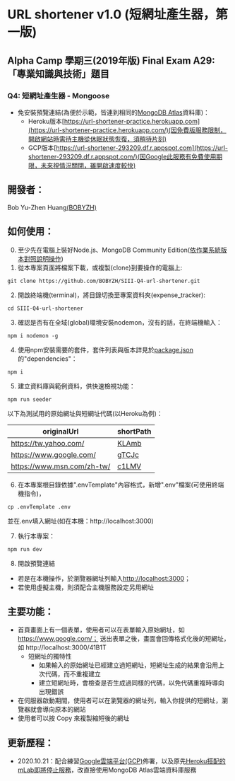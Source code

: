 # URL shortener v1.0 (短網址產生器，第一版)

## Alpha Camp 學期三(2019年版) Final Exam A29: 「專業知識與技術」題目
### Q4: 短網址產生器 - Mongoose
- 免安裝預覽連結(為便於示範，皆連到相同的[MongoDB Atlas](https://www.mongodb.com/cloud/atlas)資料庫)：
  - Heroku版本[https://url-shortener-practice.herokuapp.com](https://url-shortener-practice.herokuapp.com/)(因免費版服務限制，開啟網站時需待主機從休眠狀態恢復，須稍待片刻)
  - GCP版本[https://url-shortener-293209.df.r.appspot.com](https://url-shortener-293209.df.r.appspot.com/)(因Google此服務有免費使用期限，未來視情況關閉，雖開啟速度較快)

## 開發者：
Bob Yu-Zhen Huang[(BOBYZH)](https://github.com/BOBYZH)

## 如何使用：
0. 至少先在電腦上裝好Node.js、MongoDB Community Edition([依作業系統版本對照說明操作](https://docs.mongodb.com/manual/administration/install-community/))
1. 從本專案頁面將檔案下載，或複製(clone)到要操作的電腦上:
```
git clone https://github.com/BOBYZH/SIII-Q4-url-shortener.git
```
2. 開啟終端機(terminal)，將目錄切換至專案資料夾(expense_tracker):
```
cd SIII-Q4-url-shortener
```
3. 確認是否有在全域(global)環境安裝nodemon，沒有的話，在終端機輸入：
```
npm i nodemon -g
```
4. 使用npm安裝需要的套件，套件列表與版本詳見於[package.json](https://github.com/BOBYZH/SIII-Q4-url-shortener/blob/master/package.json)的"dependencies"：
```
npm i 
```
5. 建立資料庫與範例資料，供快速檢視功能：
```
npm run seeder
```
以下為測試用的原始網址與短網址代碼(以Heroku為例)：

| originalUrl                      | shortPath |
| ---------------------------------| ----------|
| https://tw.yahoo.com/            | [KLAmb](https://url-shortener-practice.herokuapp.com/KLAmb)     |
| https://www.google.com/          | [gTCJc](https://url-shortener-practice.herokuapp.com/gTCJc)     |
| https://www.msn.com/zh-tw/       | [c1LMV](https://url-shortener-practice.herokuapp.com/c1LMV)     |
6. 在本專案根目錄依據".envTemplate"內容格式，新增".env"檔案(可使用終端機指令)，
```
cp .envTemplate .env
```
並在.env填入網址(如在本機：http://localhost:3000)

7. 執行本專案：
```
npm run dev
```
8. 開啟預覽連結
- 若是在本機操作，於瀏覽器網址列輸入[http://localhost:3000](http://localhost:3000)；
- 若使用虛擬主機，則須配合主機服務設定另用網址

## 主要功能：
- 首頁畫面上有一個表單，使用者可以在表單輸入原始網址，如 https://www.google.com/；
送出表單之後，畫面會回傳格式化後的短網址，如 http://localhost:3000/41B1T
  - 短網址的獨特性
    - 如果輸入的原始網址已經建立過短網址，短網址生成的結果會沿用上次代碼，而不重複建立
    - 建立短網址時，會檢查是否生成過同樣的代碼，以免代碼重複時導向出現錯誤
- 在伺服器啟動期間，使用者可以在瀏覽器的網址列，輸入你提供的短網址，瀏覽器就會導向原本的網站
- 使用者可以按 Copy 來複製縮短後的網址

## 更新歷程：
- 2020.10.21：配合練習[Google雲端平台(GCP)](https://cloud.google.com/)佈署，以及原先[Heroku搭配的mLab即將停止服務](https://docs.mlab.com/shutdown-of-heroku-add-on/)，改直接使用MongoDB Atlas雲端資料庫服務